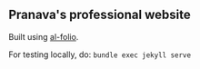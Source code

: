 ## Pranava's professional website   

Built using [al-folio](https://github.com/alshedivat/).

For testing locally, do:
```bundle exec jekyll serve```   